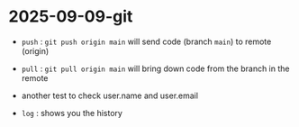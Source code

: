 # 2025-09-09-git

- `push` : `git push origin main` will send code (branch `main`) to remote (origin)
- `pull` : `git pull origin main` will bring down code from the branch in the remote

- another test to check user.name and user.email

- `log` : shows you the history
